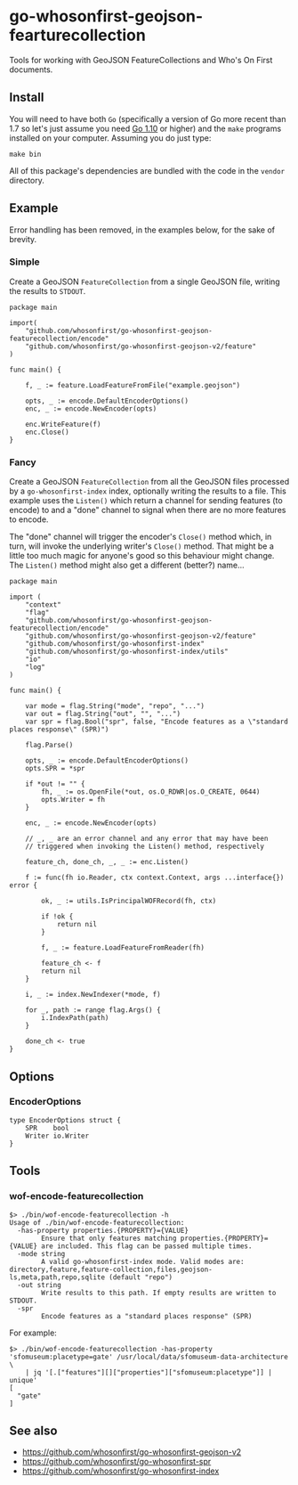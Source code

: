 # go-whosonfirst-geojson-fearturecollection

Tools for working with GeoJSON FeatureCollections and Who's On First documents.

## Install

You will need to have both `Go` (specifically a version of Go more recent than 1.7 so let's just assume you need [Go 1.10](https://golang.org/dl/) or higher) and the `make` programs installed on your computer. Assuming you do just type:

```
make bin
```

All of this package's dependencies are bundled with the code in the `vendor` directory.

## Example

Error handling has been removed, in the examples below, for the sake of brevity.

### Simple

Create a GeoJSON `FeatureCollection` from a single GeoJSON file, writing the results to `STDOUT`.

```
package main

import(
	"github.com/whosonfirst/go-whosonfirst-geojson-featurecollection/encode"
	"github.com/whosonfirst/go-whosonfirst-geojson-v2/feature"
)

func main() {

	f, _ := feature.LoadFeatureFromFile("example.geojson")

	opts, _ := encode.DefaultEncoderOptions()
	enc, _ := encode.NewEncoder(opts)

	enc.WriteFeature(f)
	enc.Close()
}	
```

### Fancy

Create a GeoJSON `FeatureCollection` from all the GeoJSON files processed by a `go-whosonfirst-index` index, optionally writing the results to a file. This example uses the `Listen()` which return a channel for sending features (to encode) to and a "done" channel to signal when there are no more features to encode.

The "done" channel will trigger the encoder's `Close()` method which, in turn, will invoke the underlying writer's `Close()` method. That might be a little too much magic for anyone's good so this behaviour might change. The `Listen()` method might also get a different (better?) name...

```
package main

import (
	"context"
	"flag"
	"github.com/whosonfirst/go-whosonfirst-geojson-featurecollection/encode"
	"github.com/whosonfirst/go-whosonfirst-geojson-v2/feature"
	"github.com/whosonfirst/go-whosonfirst-index"
	"github.com/whosonfirst/go-whosonfirst-index/utils"
	"io"
	"log"
)

func main() {

	var mode = flag.String("mode", "repo", "...")
	var out = flag.String("out", "", "...")	
	var spr = flag.Bool("spr", false, "Encode features as a \"standard places response\" (SPR)")

	flag.Parse()

	opts, _ := encode.DefaultEncoderOptions()
	opts.SPR = *spr

	if *out != "" {
		fh, _ := os.OpenFile(*out, os.O_RDWR|os.O_CREATE, 0644)
	   	opts.Writer = fh
	}
	
	enc, _ := encode.NewEncoder(opts)

	// _, _ are an error channel and any error that may have been
	// triggered when invoking the Listen() method, respectively
	
	feature_ch, done_ch, _, _ := enc.Listen()

	f := func(fh io.Reader, ctx context.Context, args ...interface{}) error {

		ok, _ := utils.IsPrincipalWOFRecord(fh, ctx)

		if !ok {
			return nil
		}

		f, _ := feature.LoadFeatureFromReader(fh)

		feature_ch <- f
		return nil
	}

	i, _ := index.NewIndexer(*mode, f)

	for _, path := range flag.Args() {
		i.IndexPath(path)
	}

	done_ch <- true
}
```

## Options

### EncoderOptions

```
type EncoderOptions struct {
	SPR    bool
	Writer io.Writer
}
```

## Tools

### wof-encode-featurecollection

```
$> ./bin/wof-encode-featurecollection -h
Usage of ./bin/wof-encode-featurecollection:
  -has-property properties.{PROPERTY}={VALUE}
    	Ensure that only features matching properties.{PROPERTY}={VALUE} are included. This flag can be passed multiple times.
  -mode string
    	A valid go-whosonfirst-index mode. Valid modes are: directory,feature,feature-collection,files,geojson-ls,meta,path,repo,sqlite (default "repo")
  -out string
    	Write results to this path. If empty results are written to STDOUT.
  -spr
    	Encode features as a "standard places response" (SPR)
```

For example:

```
$> ./bin/wof-encode-featurecollection -has-property 'sfomuseum:placetype=gate' /usr/local/data/sfomuseum-data-architecture \
   	| jq '[.["features"][]["properties"]["sfomuseum:placetype"]] | unique'
[
  "gate"
]
```

## See also

* https://github.com/whosonfirst/go-whosonfirst-geojson-v2
* https://github.com/whosonfirst/go-whosonfirst-spr
* https://github.com/whosonfirst/go-whosonfirst-index
